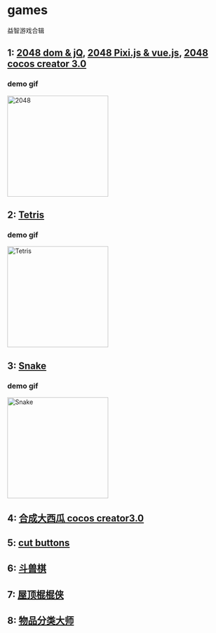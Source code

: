# games
益智游戏合辑

## 1: [2048 dom & jQ](https://github.com/benbenye/2048),  [2048 Pixi.js & vue.js](https://github.com/benbenye/2048/tree/pixi.js),  [2048 cocos creator 3.0](https://github.com/benbenye/2048/tree/cocos3.0-sensor)  

### demo gif
<img src="https://mmbiz.qpic.cn/mmbiz_gif/07qFzkU6Kn4AKh8nkdcISEibhLTJ2hbpJvPB5FvgMSibZPXBeTCUgHygotP7lGXNvbeFJWzQ9XIuYDlcXr81mYJQ/0?wx_fmt=gif" width="230" alt="2048">    
  
## 2: [Tetris](https://github.com/benbenye/games/tree/master/src/sites/pixi-Tetris) 
### demo gif
<img src="https://mmbiz.qpic.cn/mmbiz_gif/07qFzkU6Kn4AKh8nkdcISEibhLTJ2hbpJYZ9emD1tAdwqXTziaRomyIDllAM4xY49ibvH8gt09bptgPtkSicVRq69A/0?wx_fmt=gif" width="230" alt="Tetris">

## 3: [Snake](https://github.com/benbenye/games/tree/master/src/sites/snake) 

### demo gif
<img src="https://mmbiz.qpic.cn/mmbiz_gif/07qFzkU6Kn4HNFXI0KTiaCMZkian3MWgvgr3yUdYDlcHloF2WlZqFVfk7cVVxSicibTibBAgicOS06nuEezgT3hU5ZVg/640?wx_fmt=gif&tp=webp&wxfrom=5&wx_lazy=1" width="230" alt="Snake">

## 4: [合成大西瓜 cocos creator3.0](https://github.com/benbenye/daxigua)
## 5: [cut buttons](https://github.com/benbenye/buttonCut)

## 6: [斗兽棋](https://github.com/benbenye/Jungle)
## 7: [屋顶棍棍侠](https://github.com/benbenye/gungunxia)
## 8: [物品分类大师](https://github.com/benbenye/sortKing)
